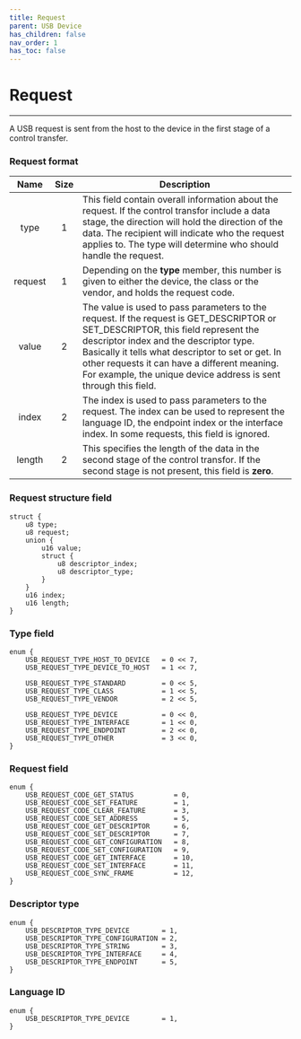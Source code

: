 ```yaml
---
title: Request
parent: USB Device
has_children: false
nav_order: 1
has_toc: false
---
```


# Request

---

A USB request is sent from the host to the device in the first stage of a control transfer.

### Request format


| Name    | Size | Description                                                      |
|:---------:|:------:|------------------------------------------------------------------|
| type    | 1    |This field contain overall information about the request. If the control transfor include a data stage, the direction will hold the direction of the data. The recipient will indicate who the request applies to. The type will determine who should handle the request.|
| request | 1    |Depending on the **type** member, this number is given to either the device, the class or the vendor, and holds the request code. |
| value   | 2    |The value is used to pass parameters to the request. If the request is GET_DESCRIPTOR or SET_DESCRIPTOR, this field represent the descriptor index and the descriptor type. Basically it tells what descriptor to set or get. In other requests it can have a different meaning. For example, the unique device address is sent through this field.|
| index   | 2    |The index is used to pass parameters to the request. The index can be used to represent the language ID, the endpoint index or the interface index. In some requests, this field is ignored.|
| length  | 2    |This specifies the length of the data in the second stage of the control transfor. If the second stage is not present, this field is **zero**.|

### Request structure field

```
struct {
    u8 type;
    u8 request;
    union {
        u16 value;
        struct {
            u8 descriptor_index;
            u8 descriptor_type;
        }
    }
    u16 index;
    u16 length;
}
```

### Type field

```
enum {
    USB_REQUEST_TYPE_HOST_TO_DEVICE   = 0 << 7,
    USB_REQUEST_TYPE_DEVICE_TO_HOST   = 1 << 7,
  
    USB_REQUEST_TYPE_STANDARD         = 0 << 5,
    USB_REQUEST_TYPE_CLASS            = 1 << 5,
    USB_REQUEST_TYPE_VENDOR           = 2 << 5,
  
    USB_REQUEST_TYPE_DEVICE           = 0 << 0,
    USB_REQUEST_TYPE_INTERFACE        = 1 << 0,
    USB_REQUEST_TYPE_ENDPOINT         = 2 << 0,
    USB_REQUEST_TYPE_OTHER            = 3 << 0,
}
```

### Request field

```
enum {
    USB_REQUEST_CODE_GET_STATUS          = 0,
    USB_REQUEST_CODE_SET_FEATURE         = 1,
    USB_REQUEST_CODE_CLEAR_FEATURE       = 3,
    USB_REQUEST_CODE_SET_ADDRESS         = 5,
    USB_REQUEST_CODE_GET_DESCRIPTOR      = 6,
    USB_REQUEST_CODE_SET_DESCRIPTOR      = 7,
    USB_REQUEST_CODE_GET_CONFIGURATION   = 8,
    USB_REQUEST_CODE_SET_CONFIGURATION   = 9,
    USB_REQUEST_CODE_GET_INTERFACE       = 10,
    USB_REQUEST_CODE_SET_INTERFACE       = 11,
    USB_REQUEST_CODE_SYNC_FRAME          = 12,
}
```

### Descriptor type

```
enum {
    USB_DESCRIPTOR_TYPE_DEVICE        = 1,
    USB_DESCRIPTOR_TYPE_CONFIGURATION = 2,
    USB_DESCRIPTOR_TYPE_STRING        = 3,
    USB_DESCRIPTOR_TYPE_INTERFACE     = 4,
    USB_DESCRIPTOR_TYPE_ENDPOINT      = 5,
}
```

### Language ID

```
enum {
    USB_DESCRIPTOR_TYPE_DEVICE        = 1,
}
```
